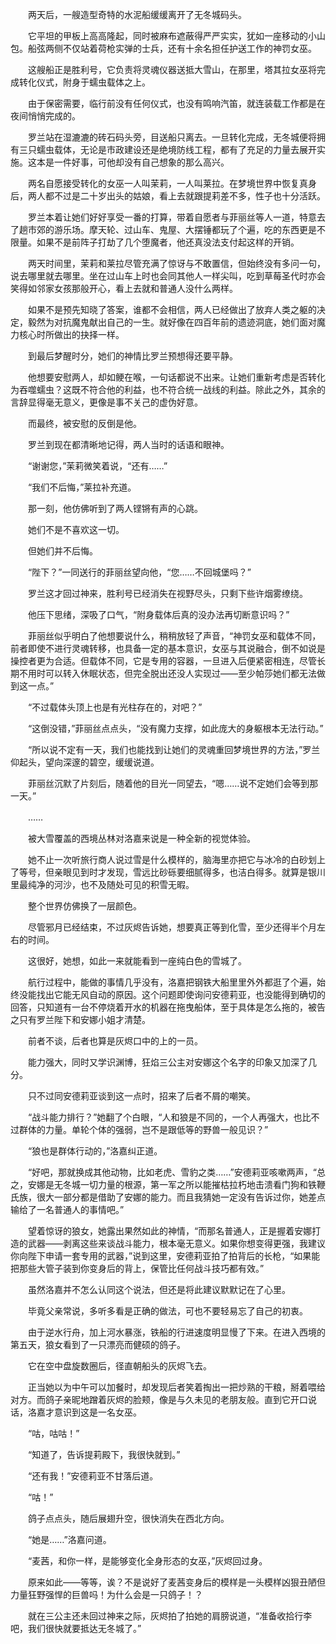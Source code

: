 　　两天后，一艘造型奇特的水泥船缓缓离开了无冬城码头。

　　它平坦的甲板上高高隆起，同时被麻布遮蔽得严严实实，犹如一座移动的小山包。船弦两侧不仅站着荷枪实弹的士兵，还有十余名担任护送工作的神罚女巫。

　　这艘船正是胜利号，它负责将灵魂仪器送抵大雪山，在那里，塔其拉女巫将完成转化仪式，附身于蠕虫载体之上。

　　由于保密需要，临行前没有任何仪式，也没有鸣响汽笛，就连装载工作都是在夜间悄悄完成的。

　　罗兰站在湿漉漉的砖石码头旁，目送船只离去。一旦转化完成，无冬城便将拥有三只蠕虫载体，无论是市政建设还是绝境防线工程，都有了充足的力量去展开实施。这本是一件好事，可他却没有自己想象的那么高兴。

　　两名自愿接受转化的女巫一人叫茉莉，一人叫莱拉。在梦境世界中恢复真身后，两人都不过是二十岁出头的姑娘，看上去就跟提莉差不多，性子也十分活跃。

　　罗兰本着让她们好好享受一番的打算，带着自愿者与菲丽丝等人一道，特意去了趟市郊的游乐场。摩天轮、过山车、鬼屋、大摆锤都玩了个遍，吃的东西更是不限量。如果不是前阵子打劫了几个堕魔者，他还真没法支付起这样的开销。

　　两天时间里，茉莉和莱拉尽管充满了惊讶与不敢置信，但始终没有多问一句，说去哪里就去哪里。坐在过山车上时也会同其他人一样尖叫，吃到草莓圣代时亦会笑得如邻家女孩那般开心，看上去就和普通人没什么两样。

　　如果不是预先知晓了答案，谁都不会相信，两人已经做出了放弃人类之躯的决定，毅然为对抗魔鬼献出自己的一生。就好像在四百年前的遗迹洞底，她们面对魔力核心时所做出的抉择一样。

　　到最后梦醒时分，她们的神情比罗兰预想得还要平静。

　　他想要安慰两人，却如鲠在喉，一句话都说不出来。让她们重新考虑是否转化为吞噬蠕虫？这既不符合他的利益，也不符合统一战线的利益。除此之外，其余的言辞显得毫无意义，更像是事不关己的虚伪好意。

　　而最终，被安慰的反倒是他。

　　罗兰到现在都清晰地记得，两人当时的话语和眼神。

　　“谢谢您，”茉莉微笑着说，“还有……”

　　“我们不后悔，”莱拉补充道。

　　那一刻，他仿佛听到了两人铿锵有声的心跳。

　　她们不是不喜欢这一切。

　　但她们并不后悔。

　　“陛下？”一同送行的菲丽丝望向他，“您……不回城堡吗？”

　　罗兰这才回过神来，胜利号已经消失在视野尽头，只剩下些许烟雾缭绕。

　　他压下思绪，深吸了口气，“附身载体后真的没办法再切断意识吗？”

　　菲丽丝似乎明白了他想要说什么，稍稍放轻了声音，“神罚女巫和载体不同，前者即使不进行灵魂转移，也具备一定的基本意识，女巫与其说融合，倒不如说是操控者更为合适。但载体不同，它是专用的容器，一旦进入后便紧密相连，尽管长期不用时可以转入休眠状态，但完全脱出还没人实现过——至少帕莎她们都无法做到这一点。”

　　“不过载体头顶上也是有光柱存在的，对吧？”

　　“这倒没错，”菲丽丝点点头，“没有魔力支撑，如此庞大的身躯根本无法行动。”

　　“所以说不定有一天，我们也能找到让她们的灵魂重回梦境世界的方法，”罗兰仰起头，望向深邃的碧空，缓缓说道。

　　菲丽丝沉默了片刻后，随着他的目光一同望去，“嗯……说不定她们会等到那一天。”

　　……

　　被大雪覆盖的西境丛林对洛嘉来说是一种全新的视觉体验。

　　她不止一次听旅行商人说过雪是什么模样的，脑海里亦把它与冰冷的白砂划上了等号，但亲眼见到时才发现，雪远比砂砾要细腻得多，也洁白得多。就算是银川里最纯净的河沙，也不及随处可见的积雪无暇。

　　整个世界仿佛换了一层颜色。

　　尽管邪月已经结束，不过灰烬告诉她，想要真正等到化雪，至少还得半个月左右的时间。

　　这很好，她想，如此一来就能看到一座纯白色的雪城了。

　　航行过程中，能做的事情几乎没有，洛嘉把钢铁大船里里外外都逛了个遍，始终没能找出它能无风自动的原因。这个问题即使询问安德莉亚，也没能得到确切的回答，只知道有一台不停烧着开水的机器在拖曳船体，至于具体是怎么拖的，被告之只有罗兰陛下和安娜小姐才清楚。

　　前者不谈，后者也算是灰烬口中的上的一员。

　　能力强大，同时又学识渊博，狂焰三公主对安娜这个名字的印象又加深了几分。

　　只不过同安德莉亚谈到这一点时，招来了后者不屑的嘲笑。

　　“战斗能力排行？”她翻了个白眼，“人和狼是不同的，一个人再强大，也比不过群体的力量。单轮个体的强弱，岂不是跟低等的野兽一般见识？”

　　“狼也是群体行动的，”洛嘉纠正道。

　　“好吧，那就换成其他动物，比如老虎、雪豹之类……”安德莉亚咳嗽两声，“总之，安娜是无冬城一切力量的根源，第一军之所以能摧枯拉朽地击溃看门狗和铁鞭氏族，很大一部分都是借助了安娜的能力。而且我猜她一定没有告诉过你，她差点输给了一名普通人的事情吧。”

　　望着惊讶的狼女，她露出果然如此的神情，“而那名普通人，正是握着安娜打造的武器——剥离这些来谈战斗能力，根本毫无意义。如果你想变得更强，我建议你向陛下申请一套专用的武器，”说到这里，安德莉亚拍了拍背后的长枪，“如果能把那些大管子装到你变身后的背上，保管比任何战斗技巧都有效。”

　　虽然洛嘉并不怎么认同这个说法，但还是将此建议默默记在了心里。

　　毕竟父亲常说，多听多看是正确的做法，可也不要轻易忘了自己的初衷。

　　由于逆水行舟，加上河水暴涨，铁船的行进速度明显慢了下来。在进入西境的第五天，狼女看到了一只漂亮而健硕的鸽子。

　　它在空中盘旋数圈后，径直朝船头的灰烬飞去。

　　正当她以为中午可以加餐时，却发现后者笑着掏出一把炒熟的干粮，掰着喂给对方。而鸽子亲昵地蹭着灰烬的脸颊，像是与久未见的老朋友般。直到它开口说话，洛嘉才意识到这是一名女巫。

　　“咕，咕咕！”

　　“知道了，告诉提莉殿下，我很快就到。”

　　“还有我！”安德莉亚不甘落后道。

　　“咕！”

　　鸽子点点头，随后展翅升空，很快消失在西北方向。

　　“她是……”洛嘉问道。

　　“麦茜，和你一样，是能够变化全身形态的女巫，”灰烬回过身。

　　原来如此——等等，诶？不是说好了麦茜变身后的模样是一头模样凶狠丑陋但力量狂野强悍的巨兽吗！为什么会是一只鸽子！？

　　就在三公主还未回过神来之际，灰烬拍了拍她的肩膀说道，“准备收拾行李吧，我们很快就要抵达无冬城了。”
